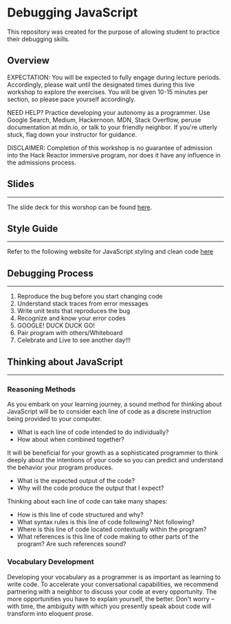 # Debugging JavaScript
This repository was created for the purpose of allowing student to practice their debugging skills.

## Overview
EXPECTATION: You will be expected to fully engage during lecture periods. Accordingly, please wait until the designated times during this live workshop to explore the exercises. You will be given 10-15 minutes per section, so please pace yourself accordingly.

NEED HELP? Practice developing your autonomy as a programmer. Use Google Search, Medium, Hackernoon. MDN, Stack Overflow, peruse documentation at mdn.io, or talk to your friendly neighbor. If you're utterly stuck, flag down your instructor for guidance.

DISCLAIMER: Completion of this workshop is no guarantee of admission into the Hack Reactor immersive program, nor does it have any influence in the admissions process.

## Slides 
---
The slide deck for this worshop can be found [here](https://docs.google.com/presentation/d/1FLeo9j9_UgLgau99DLyuvZozLiUUG51zgwUXq7XcosQ/edit?usp=sharing).

## Style Guide
---
Refer to the following website for JavaScript styling and clean code [here](https://github.com/airbnb/javascript)

## Debugging Process
---
1. Reproduce the bug before you start changing code
2. Understand stack traces from error messages
3. Write unit tests that reproduces the bug
4. Recognize and know your error codes
5. GOOGLE!  DUCK DUCK GO!
6. Pair program with others/Whiteboard
7. Celebrate and Live to see another day!!! 



## Thinking about JavaScript
---
### Reasoning Methods
As you embark on your learning journey, a sound method for thinking about JavaScript will be to consider each line of code as a discrete instruction being provided to your computer.

* What is each line of code intended to do individually?
* How about when combined together?

It will be beneficial for your growth as a sophisticated programmer to think deeply about the intentions of your code so you can predict and understand the behavior your program produces.

* What is the expected output of the code?
* Why will the code produce the output that I expect?

Thinking about each line of code can take many shapes:

* How is this line of code structured and why?
* What syntax rules is this line of code following? Not following?
* Where is this line of code located contextually within the program?
* What references is this line of code making to other parts of the program? Are such references sound?

### Vocabulary Development

Developing your vocabulary as a programmer is as important as learning to write code. To accelerate your conversational capabilities, we recommend partnering with a neighbor to discuss your code at every opportunity. The more opportunities you have to explain yourself, the better. Don't worry – with time, the ambiguity with which you presently speak about code will transform into eloquent prose.

